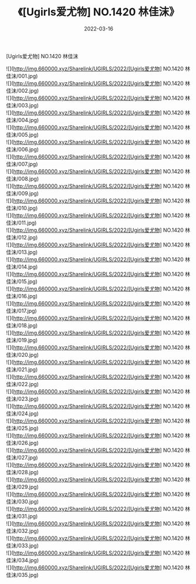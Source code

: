 ﻿---
layout: post
title:  《[Ugirls爱尤物] NO.1420 林佳沫》
date:   2022-03-16
img: http://img.660000.xyz/Sharelink/UGIRLS/2022/[Ugirls爱尤物] NO.1420 林佳沫/000.jpg
categories: [美女, 清纯, 唯美]
---

[Ugirls爱尤物] NO.1420 林佳沫

 ![](http://img.660000.xyz/Sharelink/UGIRLS/2022/[Ugirls爱尤物] NO.1420 林佳沫/001.jpg) <br>![](http://img.660000.xyz/Sharelink/UGIRLS/2022/[Ugirls爱尤物] NO.1420 林佳沫/002.jpg) <br>![](http://img.660000.xyz/Sharelink/UGIRLS/2022/[Ugirls爱尤物] NO.1420 林佳沫/003.jpg) <br>![](http://img.660000.xyz/Sharelink/UGIRLS/2022/[Ugirls爱尤物] NO.1420 林佳沫/004.jpg) <br>![](http://img.660000.xyz/Sharelink/UGIRLS/2022/[Ugirls爱尤物] NO.1420 林佳沫/005.jpg) <br>![](http://img.660000.xyz/Sharelink/UGIRLS/2022/[Ugirls爱尤物] NO.1420 林佳沫/006.jpg) <br>![](http://img.660000.xyz/Sharelink/UGIRLS/2022/[Ugirls爱尤物] NO.1420 林佳沫/007.jpg) <br>![](http://img.660000.xyz/Sharelink/UGIRLS/2022/[Ugirls爱尤物] NO.1420 林佳沫/008.jpg) <br>![](http://img.660000.xyz/Sharelink/UGIRLS/2022/[Ugirls爱尤物] NO.1420 林佳沫/009.jpg) <br>![](http://img.660000.xyz/Sharelink/UGIRLS/2022/[Ugirls爱尤物] NO.1420 林佳沫/010.jpg) <br>![](http://img.660000.xyz/Sharelink/UGIRLS/2022/[Ugirls爱尤物] NO.1420 林佳沫/011.jpg) <br>![](http://img.660000.xyz/Sharelink/UGIRLS/2022/[Ugirls爱尤物] NO.1420 林佳沫/012.jpg) <br>![](http://img.660000.xyz/Sharelink/UGIRLS/2022/[Ugirls爱尤物] NO.1420 林佳沫/013.jpg) <br>![](http://img.660000.xyz/Sharelink/UGIRLS/2022/[Ugirls爱尤物] NO.1420 林佳沫/014.jpg) <br>![](http://img.660000.xyz/Sharelink/UGIRLS/2022/[Ugirls爱尤物] NO.1420 林佳沫/015.jpg) <br>![](http://img.660000.xyz/Sharelink/UGIRLS/2022/[Ugirls爱尤物] NO.1420 林佳沫/016.jpg) <br>![](http://img.660000.xyz/Sharelink/UGIRLS/2022/[Ugirls爱尤物] NO.1420 林佳沫/017.jpg) <br>![](http://img.660000.xyz/Sharelink/UGIRLS/2022/[Ugirls爱尤物] NO.1420 林佳沫/018.jpg) <br>![](http://img.660000.xyz/Sharelink/UGIRLS/2022/[Ugirls爱尤物] NO.1420 林佳沫/019.jpg) <br>![](http://img.660000.xyz/Sharelink/UGIRLS/2022/[Ugirls爱尤物] NO.1420 林佳沫/020.jpg) <br>![](http://img.660000.xyz/Sharelink/UGIRLS/2022/[Ugirls爱尤物] NO.1420 林佳沫/021.jpg) <br>![](http://img.660000.xyz/Sharelink/UGIRLS/2022/[Ugirls爱尤物] NO.1420 林佳沫/022.jpg) <br>![](http://img.660000.xyz/Sharelink/UGIRLS/2022/[Ugirls爱尤物] NO.1420 林佳沫/023.jpg) <br>![](http://img.660000.xyz/Sharelink/UGIRLS/2022/[Ugirls爱尤物] NO.1420 林佳沫/024.jpg) <br>![](http://img.660000.xyz/Sharelink/UGIRLS/2022/[Ugirls爱尤物] NO.1420 林佳沫/025.jpg) <br>![](http://img.660000.xyz/Sharelink/UGIRLS/2022/[Ugirls爱尤物] NO.1420 林佳沫/026.jpg) <br>![](http://img.660000.xyz/Sharelink/UGIRLS/2022/[Ugirls爱尤物] NO.1420 林佳沫/027.jpg) <br>![](http://img.660000.xyz/Sharelink/UGIRLS/2022/[Ugirls爱尤物] NO.1420 林佳沫/028.jpg) <br>![](http://img.660000.xyz/Sharelink/UGIRLS/2022/[Ugirls爱尤物] NO.1420 林佳沫/029.jpg) <br>![](http://img.660000.xyz/Sharelink/UGIRLS/2022/[Ugirls爱尤物] NO.1420 林佳沫/030.jpg) <br>![](http://img.660000.xyz/Sharelink/UGIRLS/2022/[Ugirls爱尤物] NO.1420 林佳沫/031.jpg) <br>![](http://img.660000.xyz/Sharelink/UGIRLS/2022/[Ugirls爱尤物] NO.1420 林佳沫/032.jpg) <br>![](http://img.660000.xyz/Sharelink/UGIRLS/2022/[Ugirls爱尤物] NO.1420 林佳沫/033.jpg) <br>![](http://img.660000.xyz/Sharelink/UGIRLS/2022/[Ugirls爱尤物] NO.1420 林佳沫/034.jpg) <br>![](http://img.660000.xyz/Sharelink/UGIRLS/2022/[Ugirls爱尤物] NO.1420 林佳沫/035.jpg) <br>